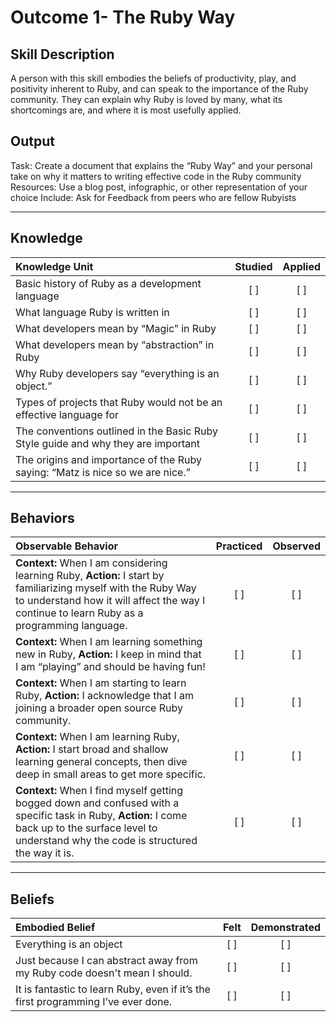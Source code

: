 # Outcome 1- The Ruby Way 

Skill Description
----------

A person with this skill embodies the beliefs of productivity, play, and positivity inherent to Ruby, and can speak to the importance of the Ruby community. They can explain why Ruby is loved by many, what its shortcomings are, and where it is most usefully applied. 

Output
----------
Task: Create a document that explains the “Ruby Way” and your personal take on why it matters to writing effective code in the Ruby community
Resources: Use a blog post, infographic, or other representation of your choice
Include: Ask for Feedback from peers who are fellow Rubyists

----------
## **Knowledge**

| Knowledge Unit   |      Studied      | Applied |
|:-------------|:------------------:|:--------:|
| Basic history of Ruby as a development language | [ ] | [ ]  | 
| What language Ruby is written in | [ ] | [ ]  |
| What developers mean by “Magic” in Ruby | [ ] | [ ]  |
| What developers mean by “abstraction” in Ruby | [ ] | [ ]  |
| Why Ruby developers say “everything is an object.” | [ ] | [ ]  |
| Types of projects that Ruby would not be an effective language for | [ ] | [ ]  |
| The conventions outlined in the Basic Ruby Style guide and why they are important | [ ] | [ ]  |
| The origins and importance of the Ruby saying: “Matz is nice so we are nice.” | [ ] | [ ]  |


----------


## **Behaviors**

| Observable Behavior   |      Practiced      | Observed |
|:-------------|:------------------:|:--------:|
| **Context:** When I am considering learning Ruby, **Action:** I start by familiarizing myself with the Ruby Way to understand how it will affect the way I continue to learn Ruby as a programming language. | [ ] | [ ]  |
| **Context:** When I am learning something new in Ruby, **Action:** I keep in mind that I am “playing” and should be having fun! | [ ] | [ ]  |
| **Context:** When I am starting to learn Ruby, **Action:** I acknowledge that I am joining a broader open source Ruby community. | [ ] | [ ]  |
| **Context:** When I am learning Ruby, **Action:** I start broad and shallow learning general concepts, then dive deep in small areas to get more specific. | [ ] | [ ]  |
| **Context:** When I find myself getting bogged down and confused with a  specific task in Ruby, **Action:** I come back up to the surface level to understand why the code is structured the way it is. | [ ] | [ ]  |

----------


## **Beliefs**


| Embodied Belief   |      Felt      | Demonstrated |
|:-------------|:------------------:|:--------:|
| Everything is an object | [ ] | [ ]  |
| Just because I can abstract away from my Ruby code doesn't mean I should. | [ ] | [ ]  |
| It is fantastic to learn Ruby, even if it’s the first programming I’ve ever done. | [ ] | [ ]  |
